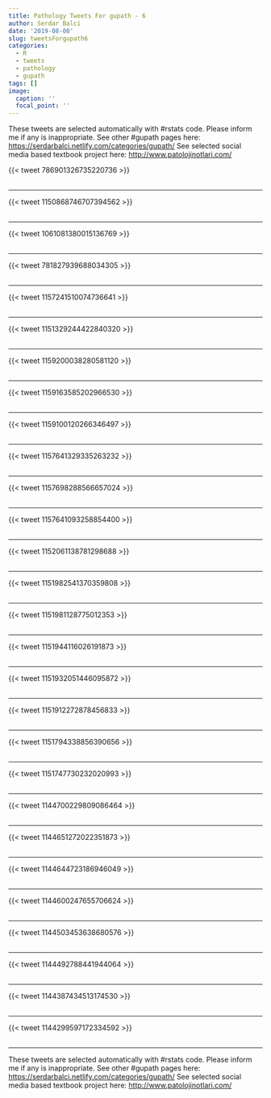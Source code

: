 ```yaml
---
title: Pathology Tweets For gupath - 6
author: Serdar Balci
date: '2019-08-08'
slug: tweetsForgupath6
categories:
  - R
  - tweets
  - pathology
  - gupath
tags: []
image:
  caption: ''
  focal_point: ''
---
```



These tweets are selected automatically with #rstats code. Please inform me if any is inappropriate.
See other #gupath pages here: https://serdarbalci.netlify.com/categories/gupath/ 
See selected social media based textbook project here: http://www.patolojinotlari.com/

{{< tweet 786901326735220736 >}}
<br>
<br>
<hr>
{{< tweet 1150868746707394562 >}}
<br>
<br>
<hr>
{{< tweet 1061081380015136769 >}}
<br>
<br>
<hr>
{{< tweet 781827939688034305 >}}
<br>
<br>
<hr>
{{< tweet 1157241510074736641 >}}
<br>
<br>
<hr>
{{< tweet 1151329244422840320 >}}
<br>
<br>
<hr>
{{< tweet 1159200038280581120 >}}
<br>
<br>
<hr>
{{< tweet 1159163585202966530 >}}
<br>
<br>
<hr>
{{< tweet 1159100120266346497 >}}
<br>
<br>
<hr>
{{< tweet 1157641329335263232 >}}
<br>
<br>
<hr>
{{< tweet 1157698288566657024 >}}
<br>
<br>
<hr>
{{< tweet 1157641093258854400 >}}
<br>
<br>
<hr>
{{< tweet 1152061138781298688 >}}
<br>
<br>
<hr>
{{< tweet 1151982541370359808 >}}
<br>
<br>
<hr>
{{< tweet 1151981128775012353 >}}
<br>
<br>
<hr>
{{< tweet 1151944116026191873 >}}
<br>
<br>
<hr>
{{< tweet 1151932051446095872 >}}
<br>
<br>
<hr>
{{< tweet 1151912272878456833 >}}
<br>
<br>
<hr>
{{< tweet 1151794338856390656 >}}
<br>
<br>
<hr>
{{< tweet 1151747730232020993 >}}
<br>
<br>
<hr>
{{< tweet 1144700229809086464 >}}
<br>
<br>
<hr>
{{< tweet 1144651272022351873 >}}
<br>
<br>
<hr>
{{< tweet 1144644723186946049 >}}
<br>
<br>
<hr>
{{< tweet 1144600247655706624 >}}
<br>
<br>
<hr>
{{< tweet 1144503453638680576 >}}
<br>
<br>
<hr>
{{< tweet 1144492788441944064 >}}
<br>
<br>
<hr>
{{< tweet 1144387434513174530 >}}
<br>
<br>
<hr>
{{< tweet 1144299597172334592 >}}
<br>
<br>
<hr>


These tweets are selected automatically with #rstats code. Please inform me if any is inappropriate.
See other #gupath pages here: https://serdarbalci.netlify.com/categories/gupath/ 
See selected social media based textbook project here: http://www.patolojinotlari.com/
